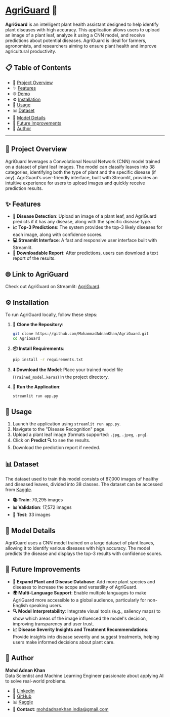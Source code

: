 # [AgriGuard](https://agriguard.streamlit.app/) 🌿

**AgriGuard** is an intelligent plant health assistant designed to help identify plant diseases with high accuracy. This application allows users to upload an image of a plant leaf, analyze it using a CNN model, and receive predictions about potential diseases. AgriGuard is ideal for farmers, agronomists, and researchers aiming to ensure plant health and improve agricultural productivity.

## 📋 Table of Contents
- 📌 [Project Overview](#-project-overview)
- ✨ [Features](#-features)
- 🌐 [Demo](#-demo)
- ⚙️ [Installation](#-installation)
- 🚀 [Usage](#-usage)
- 📊 [Dataset](#-dataset)
- 🧠 [Model Details](#-model-details)
- 🔮 [Future Improvements](#-future-improvements)
- 👤 [Author](#-author)

---

## 📌 Project Overview
AgriGuard leverages a Convolutional Neural Network (CNN) model trained on a dataset of plant leaf images. The model can classify leaves into 38 categories, identifying both the type of plant and the specific disease (if any). AgriGuard’s user-friendly interface, built with Streamlit, provides an intuitive experience for users to upload images and quickly receive prediction results.

## ✨ Features
- **🦠 Disease Detection**: Upload an image of a plant leaf, and AgriGuard predicts if it has any disease, along with the specific disease type.
- **📈 Top-3 Predictions**: The system provides the top-3 likely diseases for each image, along with confidence scores.
- **💻 Streamlit Interface**: A fast and responsive user interface built with Streamlit.
- **📝 Downloadable Report**: After predictions, users can download a text report of the results.

## 🌐 Link to AgriGuard
Check out AgriGuard on Streamlit: [AgriGuard](https://agriguard.streamlit.app/).

## ⚙️ Installation
To run AgriGuard locally, follow these steps:

1. **📂 Clone the Repository**:
    ```bash
    git clone https://github.com/MohammadAdnanKhan/AgriGuard.git
    cd AgriGuard
    ```

2. **📦 Install Requirements**:
    ```bash
    pip install -r requirements.txt
    ```

3. **⬇️ Download the Model**:
   Place your trained model file (`Trained_model.keras`) in the project directory.

4. **🚀 Run the Application**:
    ```bash
    streamlit run app.py
    ```

## 🚀 Usage
1. Launch the application using `streamlit run app.py`.
2. Navigate to the "Disease Recognition" page.
3. Upload a plant leaf image (formats supported: `.jpg`, `.jpeg`, `.png`).
4. Click on **Predict 🔍** to see the results.
5. Download the prediction report if needed.

## 📊 Dataset
The dataset used to train this model consists of 87,000 images of healthy and diseased leaves, divided into 38 classes. The dataset can be accessed from [Kaggle](https://www.kaggle.com/datasets/vipoooool/new-plant-diseases-dataset).

- **📚 Train**: 70,295 images
- **📊 Validation**: 17,572 images
- **🔬 Test**: 33 images

## 🧠 Model Details
AgriGuard uses a CNN model trained on a large dataset of plant leaves, allowing it to identify various diseases with high accuracy. The model predicts the disease and displays the top-3 results with confidence scores.

## 🔮 Future Improvements
- **🌱 Expand Plant and Disease Database**: Add more plant species and diseases to increase the scope and versatility of AgriGuard.
- **🌍 Multi-Language Support**: Enable multiple languages to make AgriGuard more accessible to a global audience, particularly for non-English speaking users.
- **🔍 Model Interpretability**: Integrate visual tools (e.g., saliency maps) to show which areas of the image influenced the model's decision, improving transparency and user trust.
- **📈 Disease Severity Insights and Treatment Recommendations**: Provide insights into disease severity and suggest treatments, helping users make informed decisions about plant care.

## 👤 Author
**Mohd Adnan Khan**  
Data Scientist and Machine Learning Engineer passionate about applying AI to solve real-world problems.

- 💼 [LinkedIn](https://www.linkedin.com/in/mohd-adnan--khan)
- 🐙 [GitHub](https://github.com/MohammadAdnanKhan)
- 📊 [Kaggle](https://www.kaggle.com/mohdadnankhan1)
- **📧 Contact**: mohdadnankhan.india@gmail.com